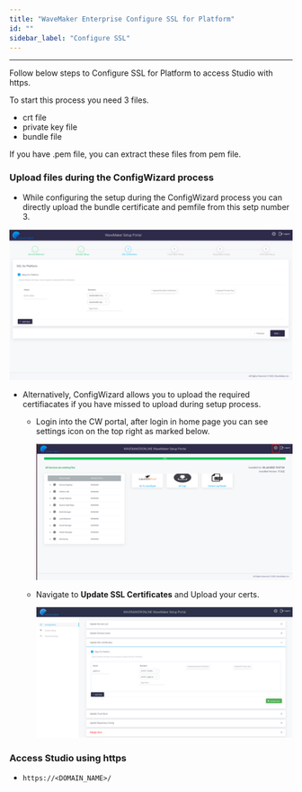 ```yaml
---
title: "WaveMaker Enterprise Configure SSL for Platform"
id: ""
sidebar_label: "Configure SSL"
---
```

---

Follow below steps to Configure SSL for Platform to access Studio with https.

To start this process you need 3 files.

- crt file
- private key file
- bundle file

If you have .pem file, you can extract these files from pem file.

### Upload files during the ConfigWizard process

- While configuring the setup during the ConfigWizard process you can directly upload the bundle certificate and pemfile from this setp number 3.

[![ssl for platform](/learn/assets/wme-setup/wme-portal-setup/ssl-for-platform.png)](/learn/assets/wme-setup/wme-portal-setup/ssl-for-platform.png)


- Alternatively, ConfigWizard allows you to upload the required certifiacates if you have missed to upload during setup process. 

  - Login into the CW portal, after login in home page you can see settings icon on the top right as marked below.
    
    [![cw_stop](/learn/assets/wme-setup/upgrade-wme-setup/cw-stop-settings.png)](/learn/assets/wme-setup/upgrade-wme-setup/cw-stop-settings.png) 

  - Navigate to **Update SSL Certificates** and Upload your certs.

    [![cw_stop](/learn/assets/wme-setup/upgrade-wme-setup/Update-SSL-Cert.png)](/learn/assets/wme-setup/upgrade-wme-setup/Update-SSL-Cert.png)


### Access Studio using https

- ```https://<DOMAIN_NAME>/```
